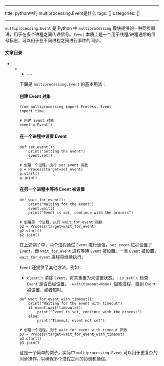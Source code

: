 
--- 
title:  python中的 multiprocessing.Event是什么 
tags: []
categories: [] 

---
`multiprocessing.Event` 是 Python 中 `multiprocessing` 模块提供的一种同步原语，用于在多个进程之间传递信号。`Event` 本质上是一个用于线程/进程通信的信号标志，可以用于在不同进程之间进行事件的同步。



#### 文章目录
- <ul><li><ul><li>- - 


下面是 `multiprocessing.Event` 的基本用法：

#### 创建 Event 对象

```
from multiprocessing import Process, Event
import time

# 创建 Event 对象
event = Event()

```

#### 在一个进程中设置 Event

```
def set_event():
    print("Setting the event")
    event.set()

# 创建一个进程，执行 set_event 函数
p = Process(target=set_event)
p.start()
p.join()

```

#### 在另一个进程中等待 Event 被设置

```
def wait_for_event():
    print("Waiting for the event")
    event.wait()
    print("Event is set, continue with the process")

# 创建另一个进程，执行 wait_for_event 函数
p2 = Process(target=wait_for_event)
p2.start()
p2.join()

```

在上述例子中，两个进程通过 `Event` 进行通信。`set_event` 进程设置了 `Event`，而 `wait_for_event` 进程等待 `Event` 被设置。一旦 `Event` 被设置，`wait_for_event` 进程将继续执行。

`Event` 还提供了其他方法，例如：
- `clear()`: 清除 `Event`，将其重置为未设置状态。- `is_set()`: 检查 `Event` 是否已经设置。- `wait(timeout=None)`: 阻塞进程，直到 `Event` 被设置，或者超时。
```
def wait_for_event_with_timeout():
    print("Waiting for the event with timeout")
    if event.wait(timeout=5):
        print("Event is set, continue with the process")
    else:
        print("Timeout, event not set")

# 创建一个进程，执行 wait_for_event_with_timeout 函数
p3 = Process(target=wait_for_event_with_timeout)
p3.start()
p3.join()

```

这是一个简单的例子，实际中 `multiprocessing.Event` 可以用于更复杂的同步操作，以确保多个进程之间的协调和通信。

